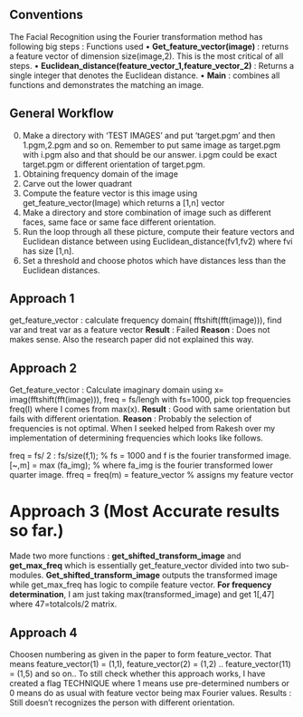 ## Conventions

The Facial Recognition using the Fourier transformation method has following big steps : 
Functions used
•	**Get_feature_vector(image)** : returns a feature vector of dimension size(image,2). This is the most critical of all steps.
•	**Euclidean_distance(feature_vector_1,feature_vector_2)** : Returns a single integer that denotes the Euclidean distance. 
•	**Main** : combines all functions and demonstrates the matching an image. 

## General Workflow
0.	Make a directory with ‘TEST IMAGES’ and put ‘target.pgm’ and then 1.pgm,2.pgm and so on. Remember to put same image as target.pgm with i.pgm also and that should be our answer. i.pgm could be exact target.pgm or different orientation of target.pgm.
1.	Obtaining frequency domain of the image
2.	Carve out the lower quadrant
3.	Compute the feature vector is this image using get_feature_vector(Image) which returns a [1,n] vector
4.	Make a directory and store combination of image such as different faces, same face or same face different orientation.
5.	Run the loop through all these picture, compute their feature vectors and Euclidean distance between using Euclidean_distance(fv1,fv2) where fvi has size [1,n].
6.	Set a threshold and choose photos which have distances less than the Euclidean distances.

## Approach 1 
get_feature_vector : calculate frequency domain( fftshift(fft(image))), find var and treat var as a feature vector 
**Result** : Failed
**Reason** : Does not makes sense. Also the research paper did not explained this way. 

## Approach 2 
Get_feature_vector : Calculate imaginary domain using x= imag(fftshift(fft(image))), freq  = fs/lengh with fs=1000, pick top frequencies freq(I) where I comes from max(x).
**Result** : Good with same orientation but fails with different orientation.
**Reason** : Probably the selection of frequencies is not optimal. When I seeked helped from Rakesh over my implementation of determining frequencies which looks like follows. 

freq = fs/ 2 : fs/size(f,1); % fs = 1000 and f is the fourier transformed  image.
[~,m] = max (fa_img); % where fa_img is the fourier transformed lower quarter image.
ffreq = freq(m)  = feature_vector % assigns my feature vector

#  Approach 3 (Most Accurate results so far.)

 Made two more functions : **get_shifted_transform_image** and **get_max_freq** which is essentially get_feature_vector divided into two sub-modules. **Get_shifted_transform_image** outputs the transformed image while get_max_freq has logic to compile feature vector.
**For frequency determination**, I am just taking max(transformed_image) and get 1[,47] where 47=totalcols/2 matrix. 

## Approach 4 
Choosen numbering as given in the paper to form feature_vector. That means feature_vector(1) = (1,1), feature_vector(2) = (1,2) .. feature_vector(11) = (1,5) and so on..
To still check whether this approach works, I have created a flag TECHNIQUE where 1 means use pre-determined numbers or 0 means do as usual with feature vector being max Fourier values.
Results : Still doesn’t recognizes the person with different orientation. 


